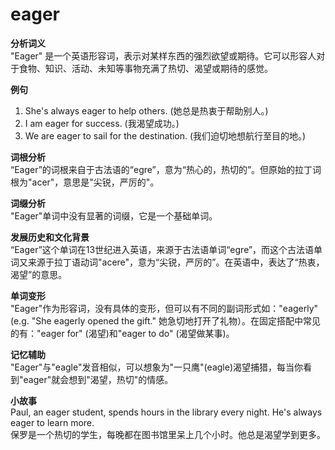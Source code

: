 # eager

**分析词义**  
"Eager" 是一个英语形容词，表示对某样东西的强烈欲望或期待。它可以形容人对于食物、知识、活动、未知等事物充满了热切、渴望或期待的感觉。

  

**例句**

  

1.  She's always eager to help others. (她总是热衷于帮助别人。)
2.  I am eager for success. (我渴望成功。)
3.  We are eager to sail for the destination. (我们迫切地想航行至目的地。)

  

**词根分析**  
“Eager”的词根来自于古法语的“egre”，意为“热心的，热切的”。但原始的拉丁词根为"acer"，意思是"尖锐，严厉的"。

  

**词缀分析**  
"Eager"单词中没有显著的词缀，它是一个基础单词。

  

**发展历史和文化背景**  
“Eager”这个单词在13世纪进入英语，来源于古法语单词“egre”，而这个古法语单词又来源于拉丁语动词"acere"，意为“尖锐，严厉的”。在英语中，表达了“热衷，渴望”的意思。

  

**单词变形**  
"Eager"作为形容词，没有具体的变形，但可以有不同的副词形式如："eagerly" (e.g. "She eagerly opened the gift." 她急切地打开了礼物）。在固定搭配中常见的有："eager for" (渴望)和"eager to do" (渴望做某事)。

  

**记忆辅助**  
"Eager"与"eagle"发音相似，可以想象为"一只鹰"(eagle)渴望捕猎，每当你看到"eager"就会想到"渴望，热切"的情感。

  

**小故事**  
Paul, an eager student, spends hours in the library every night. He's always eager to learn more.  
保罗是一个热切的学生，每晚都在图书馆里呆上几个小时。他总是渴望学到更多。
